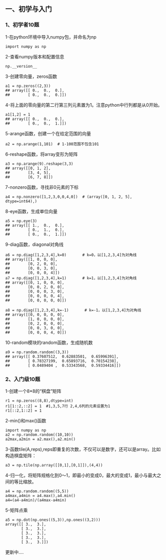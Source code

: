 ## 一、初学与入门
### 1、初学者10题
1-在python环境中导入numpy包，并命名为np
```
import numpy as np
```

2-查看numpy版本和配置信息
```
np.__version__
```

3-创建零向量，zeros函数
```
a1 = np.zeros((2,3)) 
## array([[ 0.,  0.,  0.],
##        [ 0.,  0.,  0.]])
```

4-将上面的零向量的第二行第三列元素置为1。注意python中行列都是从0开始。
```
a1[1,2] = 1
## array([[ 0.,  0.,  0.],
##        [ 0.,  0.,  1.]])
```

5-arange函数，创建一个在给定范围的向量
```
a2 = np.arange(1,101)  # 1-100范围不包含101
```

6-reshape函数，将array变形为矩阵
```
a3 = np.arange(9).reshape(3,3)  
## array([[0, 1, 2],
##        [3, 4, 5],
##        [6, 7, 8]])
```

7-nonzero函数，寻找非0元素的下标
```
a4 = np.nonzero([1,2,3,0,0,4,0])  # (array([0, 1, 2, 5], dtype=int64),)
```

8-eye函数，生成单位向量
```
a5 = np.eye(3)
## array([[ 1.,  0.,  0.],
##        [ 0.,  1.,  0.],
##        [ 0.,  0.,  1.]])
```

9-diag函数，diagonal对角线
```
a6 = np.diag([1,2,3,4],k=0)       # k=0，以[1,2,3,4]为对角线
## array([[1, 0, 0, 0],
##        [0, 2, 0, 0],
##        [0, 0, 3, 0],
##        [0, 0, 0, 4]])
a7 = np.diag([1,2,3,4],k=1)       # k=1，以[1,2,3,4]为对角线
## array([[0, 1, 0, 0, 0],
##        [0, 0, 2, 0, 0],
##        [0, 0, 0, 3, 0],
##        [0, 0, 0, 0, 4],
##        [0, 0, 0, 0, 0]])

a8 = np.diag([1,2,3,4],k=-1)       # k=-1，以[1,2,3,4]为对角线
## array([[0, 0, 0, 0, 0],
##        [1, 0, 0, 0, 0],
##        [0, 2, 0, 0, 0],
##        [0, 0, 3, 0, 0],
##        [0, 0, 0, 4, 0]])
```

10-random模块的random函数，生成随机数
```
a9 = np.random.random((3,3))  
## array([[ 0.37607512,  0.62883501,  0.65996391],
##        [ 0.78327199,  0.65893716,  0.70154238],
##        [ 0.0489404 ,  0.53343568,  0.59334416]])
```

### 2、入门级10题
1-创建一个8*8的“棋盘”矩阵
```
r1 = np.zeros((8,8),dtype=int)
r1[1::2,::2] = 1  #1,3,5,7行 2,4,6列的元素设置为1
r1[::2,1::2] = 1  
```

2-min()和max()函数
```
import numpy as np
a2 = np.random.random((10,10))
a2max,a2min = a2.max(),a2.min()
```

3-函数tile(A,reps),reps即重复的次数，不仅可以是数字，还可以是array。比如构造棋盘矩阵：
```
a3 = np.tile(np.array([[0,1],[0,1]]),(4,4))
```

4-归一化，将矩阵规格化到0～1，即最小的变成0，最大的变成1，最小与最大之间的等比缩放。
```
a4 = np.random.random((5,5))
a4max,a4min = a4.max(),a4.min()
a4=(a4-a4min)/(a4max-a4min)
```

5-矩阵点乘
```
a5 = np.dot(np.ones((5,3)),np.ones((3,2)))
array([[ 3.,  3.],
       [ 3.,  3.],
       [ 3.,  3.],
       [ 3.,  3.],
       [ 3.,  3.]])
```


更新中....